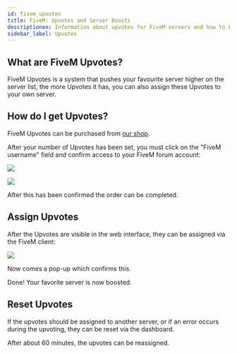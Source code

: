 ```yaml
---
id: fivem_upvotes
title: FiveM: Upvotes and Server Boosts
descriptionen: Information about upvotes for FiveM servers and how to boost your server in the server list - ZAP-Hosting.com documentation
sidebar_label: Upvotes
---
```


## What are FiveM Upvotes?

FiveM Upvotes is a system that pushes your favourite server higher on the server list, the more Upvotes it has, you can also assign these Upvotes to your own server.

## How do I get Upvotes?

FiveM Upvotes can be purchased from [our shop](https://zap-hosting.com/de/shop/product/fivem-upvotes/).

After your number of Upvotes has been set, you must click on the "FiveM username" field and confirm access to your FiveM forum account:

![](https://screensaver01.zap-hosting.com/index.php/s/Mc7sLiZcBeiJnTb/preview)

![](https://screensaver01.zap-hosting.com/index.php/s/PB6dyM8oxFiA7ae/preview)

After this has been confirmed the order can be completed.

## Assign Upvotes

After the Upvotes are visible in the web interface, they can be assigned via the FiveM client:

![](https://screensaver01.zap-hosting.com/index.php/s/ziNae5Kan8ijtYb/preview)

Now comes a pop-up which confirms this.

Done! Your favorite server is now boosted.


## Reset Upvotes

If the upvotes should be assigned to another server, or if an error occurs during the upvoting, they can be reset via the dashboard.

After about 60 minutes, the upvotes can be reassigned.
